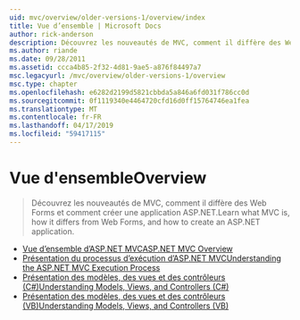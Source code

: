 ```yaml
---
uid: mvc/overview/older-versions-1/overview/index
title: Vue d’ensemble | Microsoft Docs
author: rick-anderson
description: Découvrez les nouveautés de MVC, comment il diffère des Web Forms et comment créer une application ASP.NET.
ms.author: riande
ms.date: 09/28/2011
ms.assetid: ccca4b85-2f32-4d81-9ae5-a876f84497a7
msc.legacyurl: /mvc/overview/older-versions-1/overview
msc.type: chapter
ms.openlocfilehash: e6282d2199d5821cbbda5a846a6fd031f786cc0d
ms.sourcegitcommit: 0f1119340e4464720cfd16d0ff15764746ea1fea
ms.translationtype: MT
ms.contentlocale: fr-FR
ms.lasthandoff: 04/17/2019
ms.locfileid: "59417115"
---
```

# <a name="overview"></a><span data-ttu-id="9fd54-103">Vue d'ensemble</span><span class="sxs-lookup"><span data-stu-id="9fd54-103">Overview</span></span>

> <span data-ttu-id="9fd54-104">Découvrez les nouveautés de MVC, comment il diffère des Web Forms et comment créer une application ASP.NET.</span><span class="sxs-lookup"><span data-stu-id="9fd54-104">Learn what MVC is, how it differs from Web Forms, and how to create an ASP.NET application.</span></span>


- [<span data-ttu-id="9fd54-105">Vue d’ensemble d’ASP.NET MVC</span><span class="sxs-lookup"><span data-stu-id="9fd54-105">ASP.NET MVC Overview</span></span>](asp-net-mvc-overview.md)
- [<span data-ttu-id="9fd54-106">Présentation du processus d’exécution d’ASP.NET MVC</span><span class="sxs-lookup"><span data-stu-id="9fd54-106">Understanding the ASP.NET MVC Execution Process</span></span>](understanding-the-asp-net-mvc-execution-process.md)
- [<span data-ttu-id="9fd54-107">Présentation des modèles, des vues et des contrôleurs (C#)</span><span class="sxs-lookup"><span data-stu-id="9fd54-107">Understanding Models, Views, and Controllers (C#)</span></span>](understanding-models-views-and-controllers-cs.md)
- [<span data-ttu-id="9fd54-108">Présentation des modèles, des vues et des contrôleurs (VB)</span><span class="sxs-lookup"><span data-stu-id="9fd54-108">Understanding Models, Views, and Controllers (VB)</span></span>](understanding-models-views-and-controllers-vb.md)
